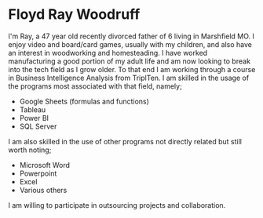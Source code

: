 # Floyd Ray Woodruff
I'm Ray, a 47 year old recently divorced father of 6 living in Marshfield MO.  I enjoy video and board/card games, usually with my children, and also have an interest in woodworking and homesteading.  I have worked manufacturing a good portion of my adult life and am now looking to break into the tech field as I grow older.  To that end I am working through a course in Business Intelligence Analysis from TriplTen.  I am skilled in the usage of the programs most associated with that field, namely;
- Google Sheets (formulas and functions)
- Tableau
- Power BI
- SQL Server

I am also skilled in the use of other programs not directly related but still worth noting;
- Microsoft Word
- Powerpoint
- Excel
- Various others

I am willing to participate in outsourcing projects and collaboration.
